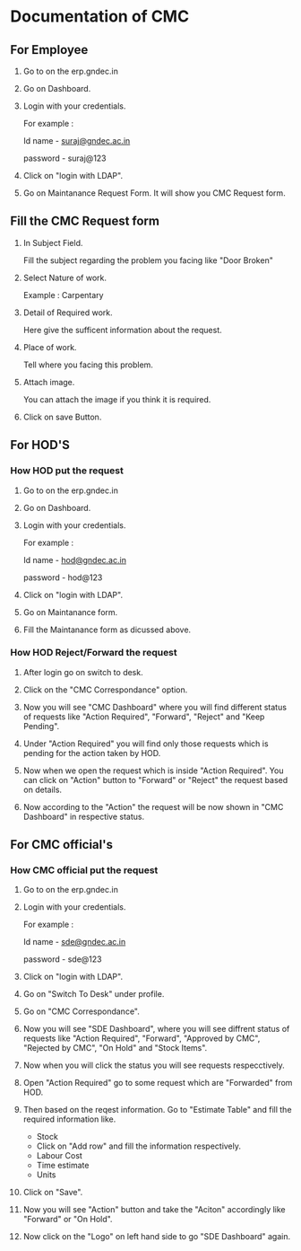# Documentation of CMC 

## For Employee 

1. Go to on the erp.gndec.in

2. Go on Dashboard.

3. Login with your credentials.
   
   For example : 
   
   Id name - suraj@gndec.ac.in
   
   password - suraj@123 
   
4. Click on "login with LDAP".

5. Go on Maintanance Request Form. It will show you CMC Request form.

## Fill the CMC Request form 

1. In Subject Field. 

   Fill the subject regarding the problem you facing like "Door Broken" 
   
2. Select Nature of work.
   
   Example : Carpentary 
   
3. Detail of Required work. 

   Here give the sufficent information about the request.
   
4. Place of work.
 
   Tell where you facing this problem.
   
5. Attach image.

   You can attach the image if you think it is required.
   
6. Click on save Button.


## For HOD'S 

### How HOD put the request

1. Go to on the erp.gndec.in

2. Go on Dashboard.

3. Login with your credentials.
   
   For example : 
   
   Id name - hod@gndec.ac.in
   
   password - hod@123
   
4. Click on "login with LDAP".

5. Go on Maintanance form.

6. Fill the Maintanance form as dicussed above.


### How HOD Reject/Forward the request


1. After login go on switch to desk.

2. Click on the "CMC Correspondance" option.

3. Now you will see "CMC Dashboard" where you will find different status of requests like "Action Required", "Forward", "Reject" and "Keep Pending".

4. Under "Action Required" you will find only those requests which is pending for the action taken by HOD.

5. Now when we open the request which is inside "Action Required". You can click on "Action" button to "Forward" or "Reject" the request based on  details.

6. Now according to the "Action" the request will be now shown in "CMC Dashboard" in respective status.


## For CMC official's 

### How CMC official put the request

1. Go to on the erp.gndec.in

2. Login with your credentials.
   
   For example : 
   
   Id name - sde@gndec.ac.in
   
   password - sde@123
   
3. Click on "login with LDAP".

4. Go on "Switch To Desk" under profile.

5. Go on "CMC Correspondance".

6. Now you will see "SDE Dashboard", where you will see diffrent status of requests like "Action Required", "Forward", "Approved by CMC", "Rejected by CMC", "On Hold" and "Stock Items".

7. Now when you will click the status you will see requests respecctively.

8. Open "Action Required" go to some request which are "Forwarded" from HOD.

9. Then based on the reqest information. Go to "Estimate Table" and fill the required information like.
   - Stock
   - Click on "Add row" and fill the information respectively.
   - Labour Cost
   - Time estimate
   - Units
   
10. Click on "Save".

11. Now you will see "Action" button and take the "Aciton" accordingly like "Forward" or "On Hold".

12. Now click on the "Logo" on left hand side to go "SDE Dashboard" again.
